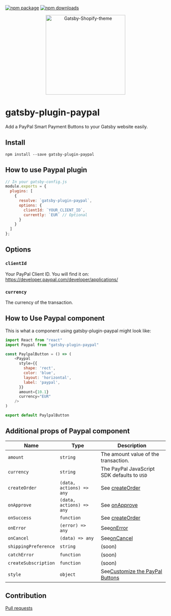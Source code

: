 [![npm package](https://badge.fury.io/js/react-smart-payment-buttons.svg)](https://www.npmjs.com/package/gatsby-plugin-paypal/)
[![npm downloads](https://img.shields.io/npm/dm/react-smart-payment-buttons.svg)](https://www.npmjs.com/package/gatsby-plugin-paypal/)

<p align="center">
    <img alt="Gatsby-Shopify-theme" src="https://github.com/alexislepresle/gatsby-plugin-paypal/raw/master/resources/gatsby-paypal.png" width="250" />
</p>

# gatsby-plugin-paypal

Add a PayPal Smart Payment Buttons to your Gatsby website easily.

## Install

`npm install --save gatsby-plugin-paypal`

## How to use Paypal plugin

```javascript
// In your gatsby-config.js
module.exports = {
  plugins: [
    {
      resolve: `gatsby-plugin-paypal`,
      options: {
        clientId: `YOUR_CLIENT_ID`,
        currently: `EUR` // Optional
      }
    }
  ]
};
```

## Options

### `clientId`

Your PayPal Client ID.
You will find it on: https://developer.paypal.com/developer/applications/

### `currency`

The currency of the transaction.	

## How to Use Paypal component

This is what a component using gatsby-plugin-paypal might look like:

```js
import React from "react"
import Paypal from "gatsby-plugin-paypal"

const PaylpalButton = () => (
    <Paypal 
      style={{
        shape: 'rect',
        color: 'blue',
        layout: 'horizontal',
        label: 'paypal',
      }}
      amount={10.1}
      currency="EUR"
    />
)

export default PaylpalButton
```

## Additional props of Paypal component


| Name                      | Type                      | Description                                                                                        |
| ------------------------- | ------------------------- | -------------------------------------------------------------------------------------------------- |
| `amount`                  | `string`                  | The amount value of the transaction.                                                               |
| `currency`                | `string`                  | The PayPal JavaScript SDK defaults to `USD`                                                        |
| `createOrder`             | `(data, actions) => any`  | See [createOrder](https://developer.paypal.com/docs/checkout/integrate/#5-capture-the-transaction) |
| `onApprove`               | `(data, actions) => any`  | See [onApprove](https://developer.paypal.com/docs/checkout/integration-features/funding-failure/)  |
| `onSuccess`               | `function`                | See [createOrder](https://developer.paypal.com/docs/checkout/integrate/#5-capture-the-transaction) |
| `onError`                 | `(error) => any`          | See[onError](https://developer.paypal.com/docs/checkout/integration-features/handle-errors)        |
| `onCancel`                | `(data) => any`           | See[onCancel](https://developer.paypal.com/docs/checkout/integration-features/cancellation-page/)  |
| `shippingPreference`      | `string`                  | (soon)                                                                                             |
| `catchError`              | `function`                | (soon)                                                                                             |
| `createSubscription`      | `function`                | (soon)                                                                                             |
| `style`                   | `object`                  | See[Customize the PayPal Buttons](https://developer.paypal.com/docs/checkout/integration-features/customize-button) |


## Contribution

[Pull requests](https://github.com/alexislepresle/gatsby-plugin-paypal/pulls)
